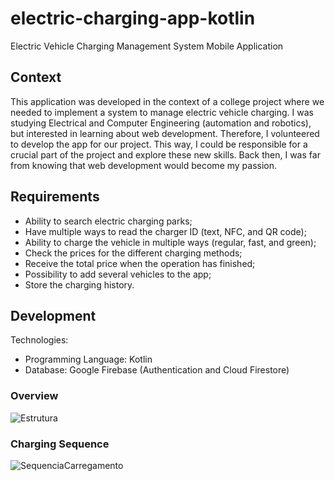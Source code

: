 # electric-charging-app-kotlin
Electric Vehicle Charging Management System Mobile Application

## Context
This application was developed in the context of a college project where we needed to implement a system to manage electric vehicle charging. I was studying Electrical and Computer Engineering (automation and robotics), but interested in learning about web development. Therefore, I volunteered to develop the app for our project. This way, I could be responsible for a crucial part of the project and explore these new skills. Back then, I was far from knowing that web development would become my passion.

## Requirements
- Ability to search electric charging parks;
- Have multiple ways to read the charger ID (text, NFC, and QR code);
- Ability to charge the vehicle in multiple ways (regular, fast, and green);
- Check the prices for the different charging methods;
- Receive the total price when the operation has finished;
- Possibility to add several vehicles to the app;
- Store the charging history.

## Development
Technologies:
- Programming Language: Kotlin
- Database: Google Firebase (Authentication and Cloud Firestore)

### Overview
![Estrutura](https://user-images.githubusercontent.com/47570179/105553859-24931680-5cfe-11eb-92d2-ac456e6e4e08.jpg)

### Charging Sequence
![SequenciaCarregamento](https://user-images.githubusercontent.com/47570179/105553458-52c42680-5cfd-11eb-9218-d124b9fc3a19.jpg)

